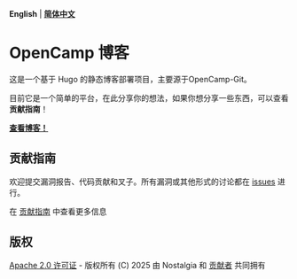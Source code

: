 **English** | **[简体中文](README-cn.md)** 

# OpenCamp 博客

这是一个基于 Hugo 的静态博客部署项目，主要源于OpenCamp-Git。

目前它是一个简单的平台，在此分享你的想法，如果你想分享一些东西，可以查看**贡献指南**！

[**查看博客！**](https://lvyuemeng.github.io/opencamp-blog )

## 贡献指南

欢迎提交漏洞报告、代码贡献和叉子。所有漏洞或其他形式的讨论都在 [issues](https://github.com/lvyuemeng/Nexus-Blog/issues ) 进行。

在 [贡献指南](./CONTRIBUTION.md) 中查看更多信息

## 版权
[Apache 2.0 许可证](./LICENSE) - 版权所有 (C) 2025 由 Nostalgia 和 [贡献者](https://github.com/lvyuemeng/Nexus-Blog/graphs/contributors ) 共同拥有
